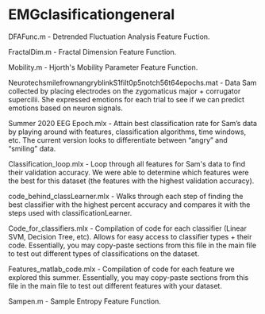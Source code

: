# EMGclasificationgeneral
DFAFunc.m - Detrended Fluctuation Analysis Feature Fuction.

FractalDim.m - Fractal Dimension Feature Function.

Mobility.m - Hjorth's Mobility Parameter Feature Function.

NeurotechsmilefrownangryblinkS1filt0p5notch56t64epochs.mat - Data Sam collected by placing electrodes on the zygomaticus major + corrugator supercilii. She expressed emotions for each trial to see if we can predict emotions based on neuron signals.
 
Summer 2020 EEG Epoch.mlx - Attain best classification rate for Sam’s data by playing around with features, classification algorithms, time windows, etc. The current version looks to differentiate between “angry” and “smiling” data.

Classification_loop.mlx - Loop through all features for Sam's data to find their validation accuracy. We were able to determine which features were the best for this dataset (the features with the highest validation accuracy). 

code_behind_classLearner.mlx - Walks through each step of finding the best classifier with the highest percent accuracy and compares it with the steps used with classificationLearner.

Code_for_classifiers.mlx - Compilation of code for each classifier (Linear SVM, Decision Tree, etc). Allows for easy access to classifier types + their code. Essentially, you may copy-paste sections from this file in the main file to test out different types of classifications on the dataset. 

Features_matlab_code.mlx - Compilation of code for each feature we explored this summer. Essentially, you may copy-paste sections from this file in the main file to test out different features with your dataset.


Sampen.m - Sample Entropy Feature Function.

